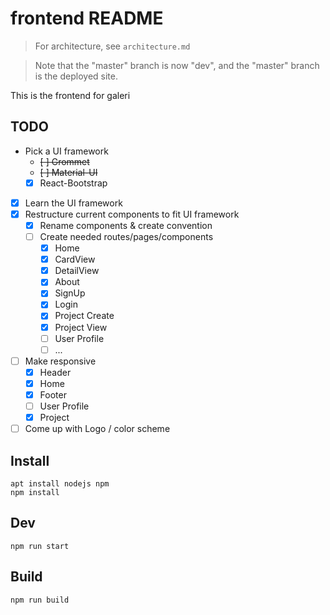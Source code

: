 # frontend README

> For architecture, see `architecture.md`

> Note that the "master" branch is now "dev", and the "master" branch is the deployed site.

This is the frontend for galeri


## TODO
- Pick a UI framework
  - ~~[ ] Grommet~~
  <!-- - [x] Ant.Design? -->
  - ~~[ ] Material-UI~~
  - [x] React-Bootstrap
- [x] Learn the UI framework
- [x] Restructure current components to fit UI framework
  - [x] Rename components & create convention
  - [ ] Create needed routes/pages/components
    - [x] Home
    - [x] CardView
    - [x] DetailView
    - [x] About
    - [x] SignUp
    - [x] Login
    - [x] Project Create
    - [x] Project View
    - [ ] User Profile
    - [ ] ...
- [ ] Make responsive
  - [x] Header
  - [x] Home
  - [x] Footer
  - [ ] User Profile
  - [x] Project
- [ ] Come up with Logo / color scheme

## Install
```console
apt install nodejs npm
npm install
```

## Dev
```console
npm run start
```

## Build
```console
npm run build
```
